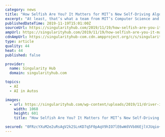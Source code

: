 ```yaml
---
category: news
title: "How Selfish Are You? It Matters for MIT’s New Self-Driving Algorithm"
excerpt: "At least, that’s what a team from MIT’s Computer Science and Artificial Intelligence Laboratory (CSAIL ... Ideally, the system will help improve safety for self-driving cars by integrating a degree of ‘humanity’ into how their software perceives ..."
publishedDateTime: 2019-11-19T15:01:00Z
sourceUrl: https://singularityhub.com/2019/11/19/how-selfish-are-you-it-matters-for-mits-new-self-driving-algorithm/
ampUrl: https://singularityhub.com/2019/11/19/how-selfish-are-you-it-matters-for-mits-new-self-driving-algorithm/amp/
cdnAmpUrl: https://singularityhub-com.cdn.ampproject.org/c/s/singularityhub.com/2019/11/19/how-selfish-are-you-it-matters-for-mits-new-self-driving-algorithm/amp/
type: article
quality: 44
heat: 44
published: false

provider:
  name: Singularity Hub
  domain: singularityhub.com

topics:
  - AI
  - AI in Autos

images:
  - url: https://singularityhub.com/wp-content/uploads/2019/11/driver-in-traffic-self-driving-cars.jpg
    width: 1068
    height: 601
    title: "How Selfish Are You? It Matters for MIT’s New Self-Driving Algorithm"

secured: "0FRzcYXuM2e2uRsAgV2k2SLnKD7q5F0pAqV9hIO7lE6wWdVVb86EjlVJUqio+J0G6hfKYBWPKdMKLT3hkDq0Me6cZOFcAfd2UHDntvV5vtWad7q2me95F099yCCPHUXukW6tbK4uK313VTo26gVjIZ3rsCl3g4sojmjTTKbo+A05/UWBSpcO7RLCR4tCkHPeinw4L26la9p6cVsJmkUDKCsZDePGB7qfJaq63kaWWCKZ6tuPUgWWY8igCP6MJcFYtPBEzhlxe5N0R3iVzlEBIQ==;1ZhHRtJhbkkMVRtgXWpu5g=="
---
```


